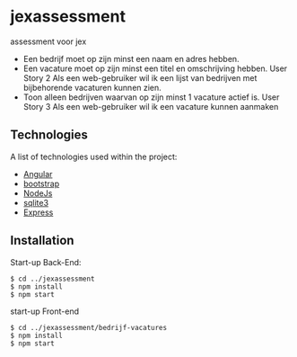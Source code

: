 # jexassessment
assessment voor jex 

- Een bedrijf moet op zijn minst een naam en adres hebben.
- Een vacature moet op zijn minst een titel en omschrijving hebben.
User Story 2
Als een web-gebruiker wil ik een lijst van bedrijven met bijbehorende vacaturen kunnen
zien.
- Toon alleen bedrijven waarvan op zijn minst 1 vacature actief is.
User Story 3
Als een web-gebruiker wil ik een vacature kunnen aanmaken

## Technologies

A list of technologies used within the project:

* [Angular](https://angular.io/)
* [bootstrap](https://getbootstrap.com/)
* [NodeJs](https://nodejs.org)
* [sqlite3](https://www.sqlite.org/index.html)
* [Express](https://expressjs.com)

## Installation

Start-up Back-End:

```
$ cd ../jexassessment
$ npm install
$ npm start
````

start-up Front-end

```
$ cd ../jexassessment/bedrijf-vacatures
$ npm install
$ npm start
````

